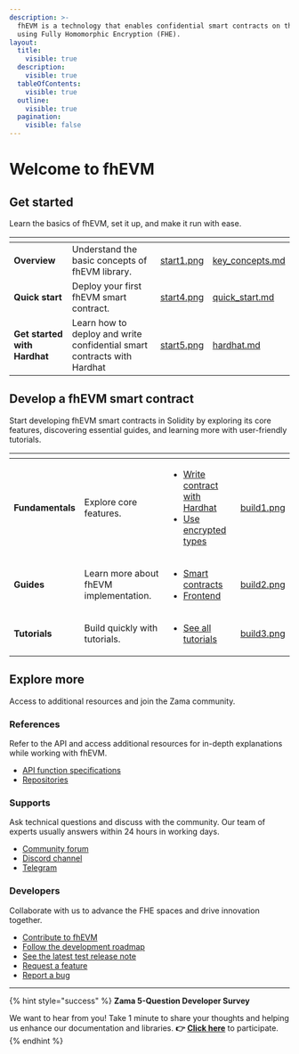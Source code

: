 ```yaml
---
description: >-
  fhEVM is a technology that enables confidential smart contracts on the EVM
  using Fully Homomorphic Encryption (FHE).
layout:
  title:
    visible: true
  description:
    visible: true
  tableOfContents:
    visible: true
  outline:
    visible: true
  pagination:
    visible: false
---
```


# Welcome to fhEVM

## Get started

Learn the basics of fhEVM, set it up, and make it run with ease.

<table data-view="cards"><thead><tr><th></th><th></th><th data-hidden data-card-cover data-type="files"></th><th data-hidden data-card-target data-type="content-ref"></th></tr></thead><tbody><tr><td><strong>Overview</strong></td><td>Understand the basic concepts of fhEVM library.</td><td><a href=".gitbook/assets/start1.png">start1.png</a></td><td><a href="getting_started/overview.md">key_concepts.md</a></td></tr><tr><td><strong>Quick start</strong></td><td>Deploy your first fhEVM smart contract.</td><td><a href=".gitbook/assets/start4.png">start4.png</a></td><td><a href="getting_started/quick_start/overview.md">quick_start.md</a></td></tr><tr><td><strong>Get started with Hardhat</strong></td><td>Learn how to deploy and write confidential smart contracts with Hardhat</td><td><a href=".gitbook/assets/start5.png">start5.png</a></td><td><a href="tutorials/learn_fundamentals/hardhat.md">hardhat.md</a></td></tr></tbody></table>

## Develop a fhEVM smart contract

Start developing fhEVM smart contracts in Solidity by exploring its core features, discovering essential guides, and learning more with user-friendly tutorials.

<table data-view="cards"><thead><tr><th></th><th></th><th></th><th data-hidden data-card-cover data-type="files"></th></tr></thead><tbody><tr><td><strong>Fundamentals</strong></td><td>Explore core features.</td><td><ul><li><a href="tutorials/learn_fundamentals/hardhat.md">Write contract with Hardhat</a></li><li><a href="smart_contracts/types.md">Use encrypted types</a></li></ul></td><td><a href=".gitbook/assets/build1.png">build1.png</a></td></tr><tr><td><strong>Guides</strong></td><td>Learn more about fhEVM implementation.</td><td><ul><li><a href="tutorials/learn_fundamentals/overview.md">Smart contracts</a></li><li><a href="frontend/webapp">Frontend</a></li></ul></td><td><a href=".gitbook/assets/build2.png">build2.png</a></td></tr><tr><td><strong>Tutorials</strong></td><td>Build quickly with tutorials.</td><td><ul><li><a href="tutorials/see-all-tutorials.md">See all tutorials</a></li></ul></td><td><a href=".gitbook/assets/build3.png">build3.png</a></td></tr></tbody></table>

## Explore more

Access to additional resources and join the Zama community.

### References

Refer to the API and access additional resources for in-depth explanations while working with fhEVM.

- [API function specifications](references/functions.md)
- [Repositories](getting_started/repositories.md)

### Supports

Ask technical questions and discuss with the community. Our team of experts usually answers within 24 hours in working days.

- [Community forum](https://community.zama.ai/c/fhevm/15)
- [Discord channel](https://discord.com/invite/fhe-org)
- [Telegram](https://t.me/+Ojt5y-I7oR42MTkx)

### Developers

Collaborate with us to advance the FHE spaces and drive innovation together.

- [Contribute to fhEVM](developer/contribute.md)
- [Follow the development roadmap](developer/roadmap.md)
- [See the latest test release note](https://github.com/zama-ai/fhevm/releases)
- [Request a feature](https://github.com/zama-ai/fhevm/issues/new?assignees=&labels=enhancement&projects=&template=feature-request.md&title=)
- [Report a bug](https://github.com/zama-ai/fhevm/issues/new?assignees=&labels=bug&projects=&template=bug_report_fhevm.md&title=)

---

{% hint style="success" %}
**Zama 5-Question Developer Survey**

We want to hear from you! Take 1 minute to share your thoughts and helping us enhance our documentation and libraries. **👉** [**Click here**](https://www.zama.ai/developer-survey) to participate.
{% endhint %}

